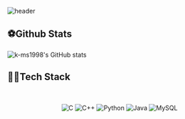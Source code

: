 ![header](https://capsule-render.vercel.app/api?type=waving&color=d68c20&height=300&section=header&text=k-ms1998&fontSize=90)
## ⚽Github Stats
![k-ms1998's GitHub stats](https://github-readme-stats.vercel.app/api?username=k-ms1998&show_icons=true&theme=great-gatsby&count_private=true)
## 👨‍💻Tech Stack
<br/>
<div style="text-align: center">

![C](https://img.shields.io/badge/c-%2300599C.svg?style=for-the-badge&logo=c&logoColor=white) ![C++](https://img.shields.io/badge/c++-%2300599C.svg?style=for-the-badge&logo=c%2B%2B&logoColor=white) ![Python](https://img.shields.io/badge/python-3670A0?style=for-the-badge&logo=python&logoColor=ffdd54) ![Java](https://img.shields.io/badge/java-%23ED8B00.svg?style=for-the-badge&logo=java&logoColor=white) ![MySQL](https://img.shields.io/badge/mysql-%2300f.svg?style=for-the-badge&logo=mysql&logoColor=white)

</div>
<br/>

<br/>
